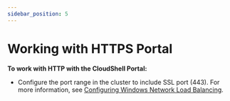 ```yaml
---
sidebar_position: 5
---
```


# Working with HTTPS Portal

**To work with HTTP with the CloudShell Portal:**

- Configure the port range in the cluster to include SSL port (443). For more information, see [Configuring Windows Network Load Balancing](https://help.quali.com/Online%20Help/0.0/Portal/Content/HA-Install/Cnfg-win-ntwrk-ld-blnc.htm#_Configuring_Windows_Network).